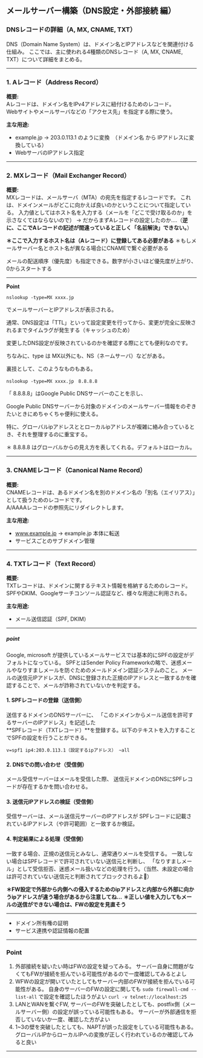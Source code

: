 ## メールサーバー構築（DNS設定・外部接続 編）



### DNSレコードの詳細（A, MX, CNAME, TXT）

DNS（Domain Name System）は、ドメイン名とIPアドレスなどを関連付ける仕組み。
ここでは、主に使われる4種類のDNSレコード（A, MX, CNAME, TXT）について詳細をまとめる。

---

### 1. Aレコード（Address Record）

**概要:**  
Aレコードは、ドメイン名をIPv4アドレスに紐付けるためのレコード。  
Webサイトやメールサーバなどの「アクセス先」を指定する際に使う。

**主な用途:**  

- example.jp → 203.0.113.1 のように変換　（ドメイン名 から IPアドレスに変換している）
- WebサーバのIPアドレス指定

---

### 2. MXレコード（Mail Exchanger Record）

**概要:**  
MXレコードは、メールサーバ（MTA）の宛先を指定するレコードです。 
これは、ドメインメールがどこに向かえば良いのかということについて指定している。
入力値としてはホスト名を入力する（メールを「どこで受け取るのか」を示さなくてはならないので）
→ だからまずAレコードの設定したのか....（**逆に、ここでAレコードの記述が間違っていると正しく「名前解決」できない。**）

**＊ここで入力するホスト名は（Aレコード）に登録してある必要がある**
＊もしメールサーバー名とホスト名が異なる場合にCNAMEで繋ぐ必要がある

メールの配送順序（優先度）も指定できる。数字が小さいほど優先度が上がり、0からスタートする

---

**Point**

```
nslookup -type=MX xxxx.jp
```

でメールサーバーとIPアドレスが表示される。

通常、DNS設定は「TTL」といって設定変更を行ってから、変更が完全に反映されるまでタイムラグが発生する（キャッシュのため）

変更したDNS設定が反映されているのかを確認する際にとても便利なのです。

ちなみに、type は MX以外にも、NS（ネームサーバ）などがある。

裏技として、このようなものもある。

```
nslookup -type=MX xxxx.jp　8.8.8.8
```

「 8.8.8.8」はGoogle Public DNSサーバーのことを示し、

Google Public DNSサーバーから対象のドメインのメールサーバー情報をのぞきたいときにめちゃくちゃ便利に使える。

特に、グローバルipアドレスととローカルipアドレスが複雑に絡み合っているとき、それを整理するのに重宝する。

＊ 8.8.8.8 はグローバルからの見え方を表してくれる。デフォルトはローカル。

---

### 3. CNAMEレコード（Canonical Name Record）

**概要:**  
CNAMEレコードは、あるドメイン名を別のドメイン名の「別名（エイリアス）」として扱うためのレコードです。  
A/AAAAレコードの参照先にリダイレクトします。

**主な用途:**  
- www.example.jp → example.jp 本体に転送
- サービスごとのサブドメイン管理

---

### 4. TXTレコード（Text Record）

**概要:**  
TXTレコードは、ドメインに関するテキスト情報を格納するためのレコード。  
SPFやDKIM、Googleサーチコンソール認証など、様々な用途に利用される。

**主な用途:**  

- メール送信認証（SPF, DKIM）

---

##### **point**

Google, microsoft が提供しているメールサービスでは基本的にSPFの設定がデフォルトになっている。
SPFとはSender Policy Frameworkの略で、迷惑メールやなりすましメールを防ぐためのメールドメイン認証システムのこと。
メールの送信元IPアドレスが、DNSに登録された正規のIPアドレスと一致するかを確認することで、メールが詐称されていないかを判定する。

#### 1. SPFレコードの登録（送信側）

送信するドメインのDNSサーバーに、  「このドメインからメール送信を許可するサーバーのIPアドレス」を記述した  
**SPFレコード（TXTレコード）**を登録する。以下のテキストを入力することでSPFの設定を行うことができる。

```
v=spf1 ip4:203.0.113.1（設定するipアドレス） ~all
```

#### 2. DNSでの問い合わせ（受信側）

メール受信サーバーはメールを受信した際、  送信元ドメインのDNSにSPFレコードが存在するかを問い合わせる。

#### 3. 送信元IPアドレスの検証（受信側）

受信サーバーは、メール送信元サーバーのIPアドレスが  SPFレコードに記載されているIPアドレス（や許可範囲）と一致するか検証。

#### 4. 判定結果による処理（受信側）

一致する場合、正規の送信元とみなし、通常通りメールを受信する。
一致しない場合はSPFレコードで許可されていない送信元と判断し、  「なりすましメール」として受信拒否、迷惑メール扱いなどの処理を行う。（当然、未設定の場合は許可されていない送信元と判断されてブロックされるよ🥺）

**＊FW設定で外部から内側への侵入するためのipアドレスと内部から外部に向かうipアドレスが違う場合があるから注意してね…**
**＊正しい値を入力してもメールの送信ができない場合は、FWの設定を見直そう**

---

- ドメイン所有権の証明
- サービス連携や認証情報の配置

---

### Point 

1. 外部接続を疑いたい時はFWの設定を疑ってみる。
   サーバー自身に問題がなくてもFWが接続を拒んでいる可能性があるので一度確認してみるとよし
2. WFWの設定が開いていたとしてもサーバー内部のFWが接続を拒んでいる可能性がある。
   自身のサーバーのFWの設定に関しても ```sudo firewall-cmd --list-all``` で設定を確認したほうがよい
   ```curl -v telnet://localhost:25```
3. LANとWANを繋ぐFW, サーバーのFWを突破したとしても、postfix側（メールサーバー側）の設定が誤っている可能性もある。
   サーバーが外部通信を拒否していないか一度、確認した方がよい
4. 1~3の壁を突破したとしても、NAPTが誤った設定をしている可能性もある。
   グローバルIPからローカルIPへの変換が正しく行われているのか確認してみると良い

---


